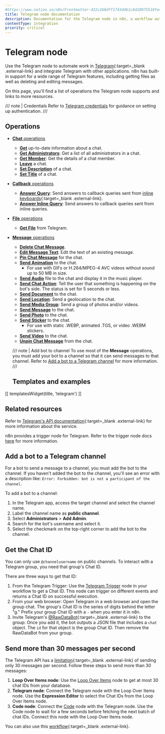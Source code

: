 ```yaml
---
#https://www.notion.so/n8n/Frontmatter-432c2b8dff1f43d4b1c8d20075510fe4
title: Telegram node documentation
description: Documentation for the Telegram node in n8n, a workflow automation platform. Includes details of operations and configuration, and links to examples and credentials information.
contentType: integration
priority: critical
---
```


# Telegram node

Use the Telegram node to automate work in [Telegram](https://telegram.org/){:target=_blank .external-link} and integrate Telegram with other applications. n8n has built-in support for a wide range of Telegram features, including getting files as well as deleting and editing messages. 

On this page, you'll find a list of operations the Telegram node supports and links to more resources.

/// note | Credentials
Refer to [Telegram credentials](/integrations/builtin/credentials/telegram/) for guidance on setting up authentication. 
///

## Operations

* [**Chat** operations](/integrations/builtin/app-nodes/n8n-nodes-base.telegram/chat-operations/)
    * [**Get**](/integrations/builtin/app-nodes/n8n-nodes-base.telegram/chat-operations/#get-chat) up-to-date information about a chat.
    * [**Get Administrators**](/integrations/builtin/app-nodes/n8n-nodes-base.telegram/chat-operations/#get-administrators): Get a list of all administrators in a chat.
    * [**Get Member**](/integrations/builtin/app-nodes/n8n-nodes-base.telegram/chat-operations/#get-chat-member): Get the details of a chat member.
    * [**Leave**](/integrations/builtin/app-nodes/n8n-nodes-base.telegram/chat-operations/#leave-chat) a chat.
    * [**Set Description**](/integrations/builtin/app-nodes/n8n-nodes-base.telegram/chat-operations/#set-description) of a chat.
    * [**Set Title**](/integrations/builtin/app-nodes/n8n-nodes-base.telegram/chat-operations/#set-title) of a chat.
* [**Callback** operations](/integrations/builtin/app-nodes/n8n-nodes-base.telegram/callback-operations/)
    * [**Answer Query**](/integrations/builtin/app-nodes/n8n-nodes-base.telegram/callback-operations/#answer-query): Send answers to callback queries sent from [inline keyboards](https://core.telegram.org/bots/features#inline-keyboards){:target=_blank .external-link}.
    * [**Answer Inline Query**](/integrations/builtin/app-nodes/n8n-nodes-base.telegram/callback-operations/#answer-inline-query): Send answers to callback queries sent from inline queries.
* [**File** operations](/integrations/builtin/app-nodes/n8n-nodes-base.telegram/file-operations/)
    * [**Get File**](/integrations/builtin/app-nodes/n8n-nodes-base.telegram/file-operations/#get-file) from Telegram.
* [**Message** operations](/integrations/builtin/app-nodes/n8n-nodes-base.telegram/message-operations/)
    * [**Delete Chat Message**](/integrations/builtin/app-nodes/n8n-nodes-base.telegram/message-operations/#delete-chat-message).
    * [**Edit Message Text**](/integrations/builtin/app-nodes/n8n-nodes-base.telegram/message-operations/#edit-message-text): Edit the text of an existing message.
    * [**Pin Chat Message**](/integrations/builtin/app-nodes/n8n-nodes-base.telegram/message-operations/#pin-chat-message) for the chat.
    * [**Send Animation**](/integrations/builtin/app-nodes/n8n-nodes-base.telegram/message-operations/#send-animation) to the chat.
        * For use with GIFs or H.264/MPEG-4 AVC videos without sound up to 50 MB in size.
    * [**Send Audio**](/integrations/builtin/app-nodes/n8n-nodes-base.telegram/message-operations/#send-audio) file to the chat and display it in the music player.
    * [**Send Chat Action**](/integrations/builtin/app-nodes/n8n-nodes-base.telegram/message-operations/#send-chat-action): Tell the user that something is happening on the bot's side. The status is set for 5 seconds or less.
    * [**Send Document**](/integrations/builtin/app-nodes/n8n-nodes-base.telegram/message-operations/#send-document) to the chat.
    * [**Send Location**](/integrations/builtin/app-nodes/n8n-nodes-base.telegram/message-operations/#send-location): Send a geolocation to the chat.
    * [**Send Media Group**](/integrations/builtin/app-nodes/n8n-nodes-base.telegram/message-operations/#send-media-group): Send a group of photos and/or videos.
    * [**Send Message**](/integrations/builtin/app-nodes/n8n-nodes-base.telegram/message-operations/#send-message) to the chat.
    * [**Send Photo**](/integrations/builtin/app-nodes/n8n-nodes-base.telegram/message-operations/#send-photo) to the chat.
    * [**Send Sticker**](/integrations/builtin/app-nodes/n8n-nodes-base.telegram/message-operations/#send-sticker) to the chat.
        * For use with static .WEBP, animated .TGS, or video .WEBM stickers.
    * [**Send Video**](/integrations/builtin/app-nodes/n8n-nodes-base.telegram/message-operations/#send-video) to the chat.
    * [**Unpin Chat Message**](/integrations/builtin/app-nodes/n8n-nodes-base.telegram/message-operations/#unpin-chat-message) from the chat.
    
    /// note | Add bot to channel
    To use most of the **Message** operations, you must add your bot to a channel so that it can send messages to that channel. Refer to [Add a bot to a Telegram channel](#add-a-bot-to-a-telegram-channel) for more information.
    ///

    ## Templates and examples

<!-- see https://www.notion.so/n8n/Pull-in-templates-for-the-integrations-pages-37c716837b804d30a33b47475f6e3780 -->
[[ templatesWidget(title, 'telegram') ]]

## Related resources

Refer to [Telegram's API documentation](https://core.telegram.org/bots/api){:target=_blank .external-link} for more information about the service.

n8n provides a trigger node for Telegram. Refer to the trigger node docs [here](/integrations/builtin/trigger-nodes/n8n-nodes-base.telegramtrigger/) for more information.

## Add a bot to a Telegram channel

For a bot to send a message to a channel, you must add the bot to the channel. If you haven't added the bot to the channel, you'll see an error with a description like:
`Error: Forbidden: bot is not a participant of the channel`.

To add a bot to a channel:

1. In the Telegram app, access the target channel and select the channel name.
2. Label the channel name as **public channel**.
3. Select **Administrators** > **Add Admin**.
4. Search for the bot's username and select it.
5. Select the checkmark on the top-right corner to add the bot to the channel.

## Get the Chat ID

You can only use `@channelusername` on public channels. To interact with a Telegram group, you need that group's Chat ID.

There are three ways to get that ID:

1. From the Telegram Trigger: Use the [Telegram Trigger](/integrations/builtin/trigger-nodes/n8n-nodes-base.telegramtrigger/) node in your workflow to get a Chat ID. This node can trigger on different events and returns a Chat ID on successful execution.
2. From your web browser: Open Telegram in a web browser and open the group chat. The group's Chat ID is the series of digits behind the letter "g." Prefix your group Chat ID with a `-` when you enter it in n8n.
3. Invite Telegram's [@RawDataBot](https://t.me/RawDataBot){:target=_blank .external-link} to the group: Once you add it, the bot outputs a JSON file that includes a `chat` object. The `id` for that object is the group Chat ID. Then remove the RawDataBot from your group.

## Send more than 30 messages per second

The Telegram API has a [limitation](https://core.telegram.org/bots/faq#broadcasting-to-users){:target=_blank .external-link} of sending only 30 messages per second. Follow these steps to send more than 30 messages:

1. **Loop Over Items node**: Use the [Loop Over Items](/integrations/builtin/core-nodes/n8n-nodes-base.splitinbatches/) node to get at most 30 chat IDs from your database.
2. **Telegram node**: Connect the Telegram node with the Loop Over Items node. Use the **Expression Editor** to select the Chat IDs from the Loop Over Items node.
3. **Code node**: Connect the [Code](/integrations/builtin/core-nodes/n8n-nodes-base.code/) node with the Telegram node. Use the Code node to wait for a few seconds before fetching the next batch of chat IDs. Connect this node with the Loop Over Items node.

You can also use this [workflow](https://n8n.io/workflows/772){:target=_blank .external-link}.
